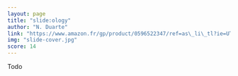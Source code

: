 ```yaml
---
layout: page
title: "slide:ology"
author: "N. Duarte"
link: "https://www.amazon.fr/gp/product/0596522347/ref=as\_li\_tl?ie=UTF8&camp=1642&creative=6746&creativeASIN=0596522347&linkCode=as2&tag=mg092-21"
img: "slide-cover.jpg"
score: 14
---
```


Todo